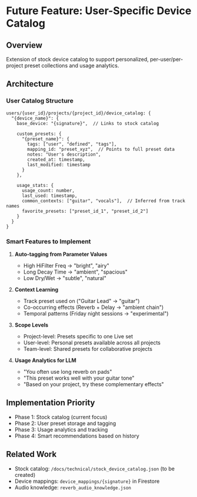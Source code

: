 # Future Feature: User-Specific Device Catalog

## Overview
Extension of stock device catalog to support personalized, per-user/per-project preset collections and usage analytics.

## Architecture

### User Catalog Structure
```
users/{user_id}/projects/{project_id}/device_catalog: {
  "{device_name}": {
    base_device: "{signature}",  // Links to stock catalog

    custom_presets: {
      "{preset_name}": {
        tags: ["user", "defined", "tags"],
        mapping_id: "preset_xyz",  // Points to full preset data
        notes: "User's description",
        created_at: timestamp,
        last_modified: timestamp
      }
    },

    usage_stats: {
      usage_count: number,
      last_used: timestamp,
      common_contexts: ["guitar", "vocals"],  // Inferred from track names
      favorite_presets: ["preset_id_1", "preset_id_2"]
    }
  }
}
```

### Smart Features to Implement

1. **Auto-tagging from Parameter Values**
   - High HiFilter Freq → "bright", "airy"
   - Long Decay Time → "ambient", "spacious"
   - Low Dry/Wet → "subtle", "natural"

2. **Context Learning**
   - Track preset used on ("Guitar Lead" → "guitar")
   - Co-occurring effects (Reverb + Delay → "ambient chain")
   - Temporal patterns (Friday night sessions → "experimental")

3. **Scope Levels**
   - Project-level: Presets specific to one Live set
   - User-level: Personal presets available across all projects
   - Team-level: Shared presets for collaborative projects

4. **Usage Analytics for LLM**
   - "You often use long reverb on pads"
   - "This preset works well with your guitar tone"
   - "Based on your project, try these complementary effects"

## Implementation Priority
- Phase 1: Stock catalog (current focus)
- Phase 2: User preset storage and tagging
- Phase 3: Usage analytics and tracking
- Phase 4: Smart recommendations based on history

## Related Work
- Stock catalog: `/docs/technical/stock_device_catalog.json` (to be created)
- Device mappings: `device_mappings/{signature}` in Firestore
- Audio knowledge: `reverb_audio_knowledge.json`
